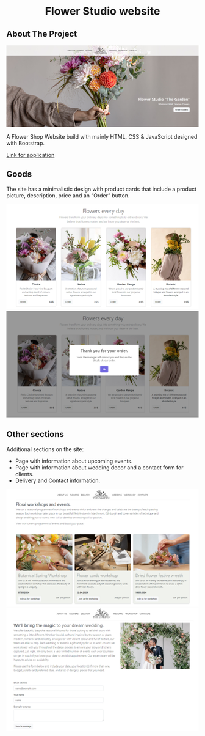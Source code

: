 <h1 align="center">Flower Studio website</h1>

<!-- ABOUT THE PROJECT -->
## About The Project

![Product Name Screen Shot](https://github.com/AlesyaSuperfin/Flower-studio/blob/main/FS_s1.jpg)

A Flower Shop Website build with mainly HTML, CSS & JavaScript designed with Bootstrap.

[Link for application](https://silly-trifle-597836.netlify.app/)

<!-- Goods -->
## Goods

The site has a minimalistic design with product cards that include a product picture, description, price and an “Order” button.

![Product Name Screen Shot](https://github.com/AlesyaSuperfin/Flower-studio/blob/main/FS_s2.jpg)
![Product Name Screen Shot](https://github.com/AlesyaSuperfin/Flower-studio/blob/main/FS_s3.jpg)

<!-- Other sections -->
## Other sections

Additional sections on the site:
* Page with information about upcoming events.
* Page with information about wedding decor and a contact form for clients.
* Delivery and Contact information.

![Product Name Screen Shot](https://github.com/AlesyaSuperfin/Flower-studio/blob/main/FS_s4.jpg)
![Product Name Screen Shot](https://github.com/AlesyaSuperfin/Flower-studio/blob/main/FS_s5.jpg)
